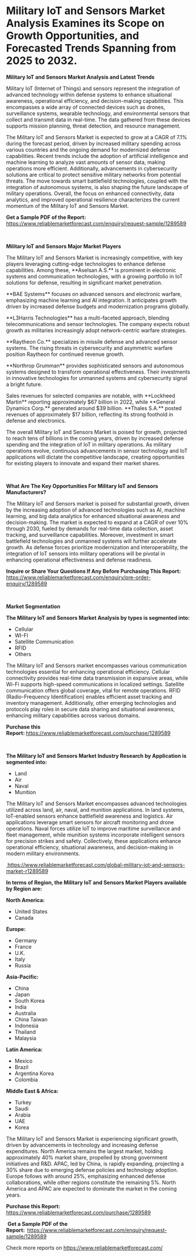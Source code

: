 <p><h1>Military IoT and Sensors Market Analysis Examines its Scope on Growth Opportunities, and Forecasted Trends Spanning from 2025 to 2032.</h1></p><p><strong>Military IoT and Sensors Market Analysis and Latest Trends</strong></p>
<p><p>Military IoT (Internet of Things) and sensors represent the integration of advanced technology within defense systems to enhance situational awareness, operational efficiency, and decision-making capabilities. This encompasses a wide array of connected devices such as drones, surveillance systems, wearable technology, and environmental sensors that collect and transmit data in real-time. The data gathered from these devices supports mission planning, threat detection, and resource management.</p><p>The Military IoT and Sensors Market is expected to grow at a CAGR of 7.1% during the forecast period, driven by increased military spending across various countries and the ongoing demand for modernized defense capabilities. Recent trends include the adoption of artificial intelligence and machine learning to analyze vast amounts of sensor data, making operations more efficient. Additionally, advancements in cybersecurity solutions are critical to protect sensitive military networks from potential threats. The move towards smart battlefield technologies, coupled with the integration of autonomous systems, is also shaping the future landscape of military operations. Overall, the focus on enhanced connectivity, data analytics, and improved operational resilience characterizes the current momentum of the Military IoT and Sensors Market.</p></p>
<p><strong>Get a Sample PDF of the Report:&nbsp;</strong> <a href="https://www.reliablemarketforecast.com/enquiry/request-sample/1289589?utm_campaign=1899&utm_medium=2&utm_source=Github&utm_content=ia&utm_term=16012025&utm_id=military-iot-and-sensors">https://www.reliablemarketforecast.com/enquiry/request-sample/1289589</a></p>
<p>&nbsp;</p>
<p><strong>Military IoT and Sensors Major Market Players</strong></p>
<p><p>The Military IoT and Sensors Market is increasingly competitive, with key players leveraging cutting-edge technologies to enhance defense capabilities. Among these, **Aselsan A.S.** is prominent in electronic systems and communication technologies, with a growing portfolio in IoT solutions for defense, resulting in significant market penetration.</p><p>**BAE Systems** focuses on advanced sensors and electronic warfare, emphasizing machine learning and AI integration. It anticipates growth driven by increased defense budgets and modernization programs globally.</p><p>**L3Harris Technologies** has a multi-faceted approach, blending telecommunications and sensor technologies. The company expects robust growth as militaries increasingly adopt network-centric warfare strategies.</p><p>**Raytheon Co.** specializes in missile defense and advanced sensor systems. The rising threats in cybersecurity and asymmetric warfare position Raytheon for continued revenue growth.</p><p>**Northrop Grumman** provides sophisticated sensors and autonomous systems designed to transform operational effectiveness. Their investments in innovative technologies for unmanned systems and cybersecurity signal a bright future.</p><p>Sales revenues for selected companies are notable, with **Lockheed Martin** reporting approximately $67 billion in 2022, while **General Dynamics Corp.** generated around $39 billion. **Thales S.A.** posted revenues of approximately $17 billion, reflecting its strong foothold in defense and electronics.</p><p>The overall Military IoT and Sensors Market is poised for growth, projected to reach tens of billions in the coming years, driven by increased defense spending and the integration of IoT in military operations. As military operations evolve, continuous advancements in sensor technology and IoT applications will dictate the competitive landscape, creating opportunities for existing players to innovate and expand their market shares.</p></p>
<p>&nbsp;</p>
<p><strong>What Are The Key Opportunities For Military IoT and Sensors Manufacturers?</strong></p>
<p><p>The Military IoT and Sensors market is poised for substantial growth, driven by the increasing adoption of advanced technologies such as AI, machine learning, and big data analytics for enhanced situational awareness and decision-making. The market is expected to expand at a CAGR of over 10% through 2030, fueled by demands for real-time data collection, asset tracking, and surveillance capabilities. Moreover, investment in smart battlefield technologies and unmanned systems will further accelerate growth. As defense forces prioritize modernization and interoperability, the integration of IoT sensors into military operations will be pivotal in enhancing operational effectiveness and defense readiness.</p></p>
<p><strong>Inquire or Share Your Questions If Any Before Purchasing This Report:</strong> <a href="https://www.reliablemarketforecast.com/enquiry/pre-order-enquiry/1289589?utm_campaign=1899&utm_medium=2&utm_source=Github&utm_content=ia&utm_term=16012025&utm_id=military-iot-and-sensors">https://www.reliablemarketforecast.com/enquiry/pre-order-enquiry/1289589</a></p>
<p>&nbsp;</p>
<p><strong>Market Segmentation</strong></p>
<p><strong>The Military IoT and Sensors Market Analysis by types is segmented into:</strong></p>
<p><ul><li>Cellular</li><li>WI-FI</li><li>Satellite Communication</li><li>RFID</li><li>Others</li></ul></p>
<p><p>The Military IoT and Sensors market encompasses various communication technologies essential for enhancing operational efficiency. Cellular connectivity provides real-time data transmission in expansive areas, while Wi-Fi supports high-speed communications in localized settings. Satellite communication offers global coverage, vital for remote operations. RFID (Radio-Frequency Identification) enables efficient asset tracking and inventory management. Additionally, other emerging technologies and protocols play roles in secure data sharing and situational awareness, enhancing military capabilities across various domains.</p></p>
<p><strong>Purchase this Report:&nbsp;</strong><a href="https://www.reliablemarketforecast.com/purchase/1289589?utm_campaign=1899&utm_medium=2&utm_source=Github&utm_content=ia&utm_term=16012025&utm_id=military-iot-and-sensors">https://www.reliablemarketforecast.com/purchase/1289589</a></p>
<p>&nbsp;</p>
<p><strong>The Military IoT and Sensors Market Industry Research by Application is segmented into:</strong></p>
<p><ul><li>Land</li><li>Air</li><li>Naval</li><li>Munition</li></ul></p>
<p><p>The Military IoT and Sensors Market encompasses advanced technologies utilized across land, air, naval, and munition applications. In land systems, IoT-enabled sensors enhance battlefield awareness and logistics. Air applications leverage smart sensors for aircraft monitoring and drone operations. Naval forces utilize IoT to improve maritime surveillance and fleet management, while munition systems incorporate intelligent sensors for precision strikes and safety. Collectively, these applications enhance operational efficiency, situational awareness, and decision-making in modern military environments.</p></p>
<p><a href="https://www.reliablemarketforecast.com/global-military-iot-and-sensors-market-r1289589?utm_campaign=1899&utm_medium=2&utm_source=Github&utm_content=ia&utm_term=16012025&utm_id=military-iot-and-sensors">&nbsp;https://www.reliablemarketforecast.com/global-military-iot-and-sensors-market-r1289589</a></p>
<p><strong>In terms of Region, the Military IoT and Sensors Market Players available by Region are:</strong></p>
<p>
    <p> <strong> North America: </strong>
        <ul>
            <li>United States</li>
            <li>Canada</li>
        </ul>
        </p> 
    <p> <strong> Europe: </strong>
        <ul>
            <li>Germany</li>
            <li>France</li>
            <li>U.K.</li>
            <li>Italy</li>
            <li>Russia</li>
        </ul>
        </p> 
    <p> <strong> Asia-Pacific: </strong>
        <ul>
            <li>China</li>
            <li>Japan</li>
            <li>South Korea</li>
            <li>India</li>
            <li>Australia</li>
            <li>China Taiwan</li>
            <li>Indonesia</li>
            <li>Thailand</li>
            <li>Malaysia</li>
        </ul>
        </p> 
    <p> <strong> Latin America: </strong>
        <ul>
            <li>Mexico</li>
            <li>Brazil</li>
            <li>Argentina Korea</li>
            <li>Colombia</li>
        </ul>
        </p> 
    <p> <strong> Middle East & Africa: </strong>
        <ul>
            <li>Turkey</li>
            <li>Saudi</li>
            <li>Arabia</li>
            <li>UAE</li>
            <li>Korea</li>
        </ul>
    </p>
    </p>
<p><p>The Military IoT and Sensors Market is experiencing significant growth, driven by advancements in technology and increasing defense expenditures. North America remains the largest market, holding approximately 40% market share, propelled by strong government initiatives and R&D. APAC, led by China, is rapidly expanding, projecting a 30% share due to emerging defense policies and technology adoption. Europe follows with around 25%, emphasizing enhanced defense collaborations, while other regions constitute the remaining 5%. North America and APAC are expected to dominate the market in the coming years.</p></p>
<p><strong>Purchase this Report: </strong><a href="https://www.reliablemarketforecast.com/purchase/1289589?utm_campaign=1899&utm_medium=2&utm_source=Github&utm_content=ia&utm_term=16012025&utm_id=military-iot-and-sensors">https://www.reliablemarketforecast.com/purchase/1289589</a></p>
<p>&nbsp;<strong>Get a Sample PDF of the Report:&nbsp;&nbsp;</strong><a href="https://www.reliablemarketforecast.com/enquiry/request-sample/1289589?utm_campaign=1899&utm_medium=2&utm_source=Github&utm_content=ia&utm_term=16012025&utm_id=military-iot-and-sensors">https://www.reliablemarketforecast.com/enquiry/request-sample/1289589</a></p>
<p><strong></strong></p>
<p>Check more reports on <a href="https://www.reliablemarketforecast.com/?utm_campaign=1899&utm_medium=2&utm_source=Github&utm_content=ia&utm_term=16012025&utm_id=military-iot-and-sensors">https://www.reliablemarketforecast.com/</a></p>